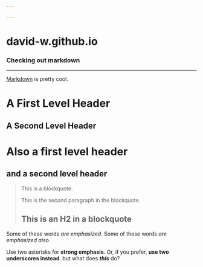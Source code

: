 ```yaml
---

---
```


# david-w.github.io

### Checking out markdown
***
[Markdown][md] is pretty cool.

[md]: http://daringfireball.net/projects/markdown/

A First Level Header
====================

A Second Level Header
---------------------

# Also a first level header

## and a second level header

> This is a blockquote.
> 
> This is the second paragraph in the blockquote.
>
> ## This is an H2 in a blockquote

Some of these words *are emphasized*.
Some of these words _are emphasized also_.

Use two asterisks for **strong emphasis**.
Or, if you prefer, __use two underscores instead__.
but what does ***this*** do?
